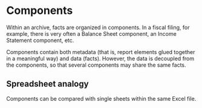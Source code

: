 Components
==========

Within an archive, facts are organized in components. In a fiscal filing, for example, there is very often a Balance Sheet component, an Income Statement component, etc.

Components contain both metadata (that is, report elements glued together in a meaningful way) and data (facts). However, the data is decoupled from the components, so that several components may share the same facts.

Spreadsheet analogy
-------------------

Components can be compared with single sheets within the same Excel file.
